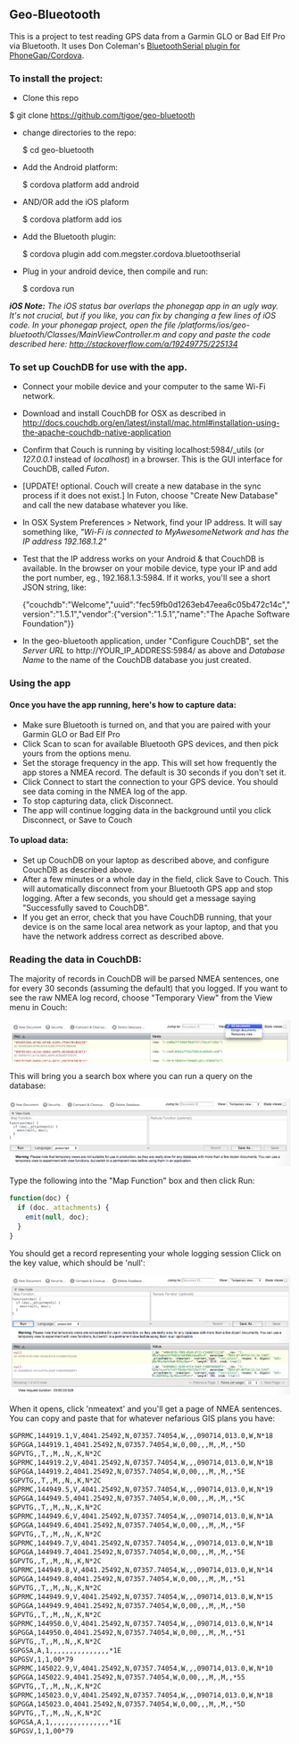 ## Geo-Blueotooth

This is a project to test reading GPS data from a Garmin GLO or Bad Elf Pro via Bluetooth. It uses Don Coleman's [BluetoothSerial plugin for PhoneGap/Cordova](https://github.com/don/BluetoothSerial).


### To install the project:

* Clone this repo

 $ git clone https://github.com/tigoe/geo-bluetooth

* change directories to the repo:

	$ cd geo-bluetooth
	
* Add the Android platform:

	$ cordova platform add android

* AND/OR add the iOS plaform 

	$ cordova platform add ios

* Add the Bluetooth plugin:

	$ cordova plugin add com.megster.cordova.bluetoothserial

* Plug in your android device, then compile and run:

	$ cordova run

_**iOS Note:** The iOS status bar overlaps the phonegap app in an ugly way. It's not crucial,  but if you like, you can fix  by changing a few lines of iOS code. In your phonegap project, open the file /platforms/ios/geo-bluetooth/Classes/MainViewController.m and copy and paste the code described here: http://stackoverflow.com/a/19249775/225134_

### To set up CouchDB for use with the app.

* Connect your mobile device and your computer to the same Wi-Fi network.

* Download and install CouchDB for OSX as described in <http://docs.couchdb.org/en/latest/install/mac.html#installation-using-the-apache-couchdb-native-application>

* Confirm that Couch is running by visiting localhost:5984/_utils (or *127.0.0.1* instead of *localhost*) in a browser. This is the GUI interface for CouchDB, called *Futon*.

* [UPDATE! optional. Couch will create a new database in the sync process if it does not exist.] In Futon, choose "Create New Database" and call the new database whatever you like. 

* In OSX System Preferences > Network, find your IP address. It will say something like, *"Wi-Fi is connected to MyAwesomeNetwork and has the IP address 192.168.1.2"*

* Test that the IP address works on your Android & that CouchDB is available. In the browser on your mobile device, type your IP and add the port number, eg., 192.168.1.3:5984. If it works, you'll see a short JSON string, like: 

	{"couchdb":"Welcome","uuid":"fec59fb0d1263eb47eea6c05b472c14c","version":"1.5.1","vendor":{"version":"1.5.1","name":"The Apache Software Foundation"}}

* In the geo-bluetooth application, under "Configure CouchDB", set the *Server URL* to http://YOUR_IP_ADDRESS:5984/ as above and *Database Name* to the name of the CouchDB database you just created.


### Using the app

#### Once you have the app running, here's how to capture data:

* Make sure Bluetooth is turned on, and that you are paired with your Garmin GLO or Bad Elf Pro
* Click Scan to scan for available Bluetooth GPS devices, and then pick yours from the options menu.
* Set the storage frequency in the app. This will set how frequently the app stores a NMEA record. The default is 30 seconds if you don't set it.
* Click Connect to start the connection to your GPS device. You should see data coming in the NMEA log of the app.
* To stop capturing data, click Disconnect.
* The app will continue logging data in the background until you click Disconnect, or Save to Couch

#### To upload data: 
* Set up CouchDB on your laptop as described above, and configure CouchDB as described above.
* After a few minutes or a whole day in the field, click Save to Couch. This will automatically disconnect from your Bluetooth GPS app and stop logging. After a few seconds, you should get a message saying "Successfully saved to CouchDB". 
* If you get an error, check that you have CouchDB running, that your device is on the same local area network as your laptop, and that you have the network address correct as described above.


### Reading the data in CouchDB:

The majority of records in  CouchDB will be parsed NMEA sentences, one for every 30 seconds (assuming the default) that you logged. If you want to see the raw NMEA log record, choose "Temporary View" from the View menu in Couch:

![CouchDB temporary view](images/view_menu.png "CouchDB's temporary view menu")

 This will bring you a search box where you can run a query on the database:
 
![CouchDB query UI](images/temporary_view.png "CouchDB's query UI")

Type the following into the "Map Function" box and then click Run:

```javascript
function(doc) {
  if (doc._attachments) {
    emit(null, doc);
  }
}
```

You should get a record representing your whole logging session Click on the key value, which should be 'null':

![CouchDB record search result](images/nmea_record_search.png "Record query result")

When it opens, click 'nmeatext' and you'll get a page of NMEA sentences. You can copy and paste that for whatever nefarious GIS plans you have:

````
$GPRMC,144919.1,V,4041.25492,N,07357.74054,W,,,090714,013.0,W,N*18
$GPGGA,144919.1,4041.25492,N,07357.74054,W,0,00,,,M,,M,,*5D
$GPVTG,,T,,M,,N,,K,N*2C
$GPRMC,144919.2,V,4041.25492,N,07357.74054,W,,,090714,013.0,W,N*1B
$GPGGA,144919.2,4041.25492,N,07357.74054,W,0,00,,,M,,M,,*5E
$GPVTG,,T,,M,,N,,K,N*2C
$GPRMC,144949.5,V,4041.25492,N,07357.74054,W,,,090714,013.0,W,N*19
$GPGGA,144949.5,4041.25492,N,07357.74054,W,0,00,,,M,,M,,*5C
$GPVTG,,T,,M,,N,,K,N*2C
$GPRMC,144949.6,V,4041.25492,N,07357.74054,W,,,090714,013.0,W,N*1A
$GPGGA,144949.6,4041.25492,N,07357.74054,W,0,00,,,M,,M,,*5F
$GPVTG,,T,,M,,N,,K,N*2C
$GPRMC,144949.7,V,4041.25492,N,07357.74054,W,,,090714,013.0,W,N*1B
$GPGGA,144949.7,4041.25492,N,07357.74054,W,0,00,,,M,,M,,*5E
$GPVTG,,T,,M,,N,,K,N*2C
$GPRMC,144949.8,V,4041.25492,N,07357.74054,W,,,090714,013.0,W,N*14
$GPGGA,144949.8,4041.25492,N,07357.74054,W,0,00,,,M,,M,,*51
$GPVTG,,T,,M,,N,,K,N*2C
$GPRMC,144949.9,V,4041.25492,N,07357.74054,W,,,090714,013.0,W,N*15
$GPGGA,144949.9,4041.25492,N,07357.74054,W,0,00,,,M,,M,,*50
$GPVTG,,T,,M,,N,,K,N*2C
$GPRMC,144950.0,V,4041.25492,N,07357.74054,W,,,090714,013.0,W,N*14
$GPGGA,144950.0,4041.25492,N,07357.74054,W,0,00,,,M,,M,,*51
$GPVTG,,T,,M,,N,,K,N*2C
$GPGSA,A,1,,,,,,,,,,,,,,,*1E
$GPGSV,1,1,00*79
$GPRMC,145022.9,V,4041.25492,N,07357.74054,W,,,090714,013.0,W,N*10
$GPGGA,145022.9,4041.25492,N,07357.74054,W,0,00,,,M,,M,,*55
$GPVTG,,T,,M,,N,,K,N*2C
$GPRMC,145023.0,V,4041.25492,N,07357.74054,W,,,090714,013.0,W,N*18
$GPGGA,145023.0,4041.25492,N,07357.74054,W,0,00,,,M,,M,,*5D
$GPVTG,,T,,M,,N,,K,N*2C
$GPGSA,A,1,,,,,,,,,,,,,,,*1E
$GPGSV,1,1,00*79
````




